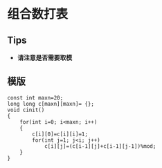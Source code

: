 # 组合数打表
## Tips
* **请注意是否需要取模**

## 模版
```
const int maxn=20;
long long c[maxn][maxn]= {};
void cinit()
{
    for(int i=0; i<maxn; i++)
    {
        c[i][0]=c[i][i]=1;
        for(int j=1; j<i; j++)
            c[i][j]=(c[i-1][j]+c[i-1][j-1])%mod;
    }
}

```